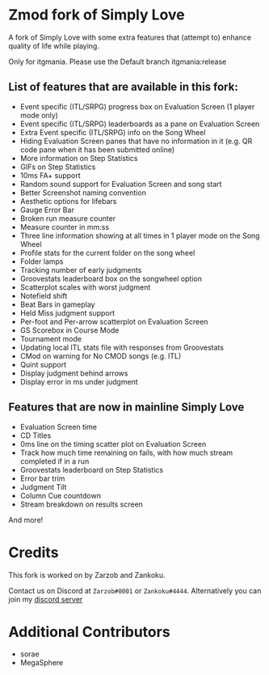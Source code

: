 # Zmod fork of Simply Love

A fork of Simply Love with some extra features that (attempt to) enhance quality of life while playing.

Only for itgmania. Please use the Default branch itgmania:release

## List of features that are available in this fork:

  * Event specific (ITL/SRPG) progress box on Evaluation Screen (1 player mode only)
  * Event specific (ITL/SRPG) leaderboards as a pane on Evaluation Screen
  * Extra Event specific (ITL/SRPG) info on the Song Wheel
  * Hiding Evaluation Screen panes that have no information in it (e.g. QR code pane when it has been submitted online)
  * More information on Step Statistics
  * GIFs on Step Statistics
  * 10ms FA+ support
  * Random sound support for Evaluation Screen and song start
  * Better Screenshot naming convention
  * Aesthetic options for lifebars
  * Gauge Error Bar
  * Broken run measure counter
  * Measure counter in mm:ss
  * Three line information showing at all times in 1 player mode on the Song Wheel
  * Profile stats for the current folder on the song wheel
  * Folder lamps
  * Tracking number of early judgments
  * Groovestats leaderboard box on the songwheel option
  * Scatterplot scales with worst judgment
  * Notefield shift
  * Beat Bars in gameplay
  * Held Miss judgment support
  * Per-foot and Per-arrow scatterplot on Evaluation Screen
  * GS Scorebox in Course Mode
  * Tournament mode
  * Updating local ITL stats file with responses from Groovestats
  * CMod on warning for No CMOD songs (e.g. ITL)
  * Quint support
  * Display judgment behind arrows
  * Display error in ms under judgment

## Features that are now in mainline Simply Love

  * Evaluation Screen time
  * CD Titles
  * 0ms line on the timing scatter plot on Evaluation Screen
  * Track how much time remaining on fails, with how much stream completed if in a run
  * Groovestats leaderboard on Step Statistics
  * Error bar trim
  * Judgment Tilt
  * Column Cue countdown
  * Stream breakdown on results screen

And more!

# Credits

This fork is worked on by Zarzob and Zankoku.

Contact us on Discord at `Zarzob#0001` or `Zankoku#4444`. Alternatively you can join my [discord server](https://discord.gg/zarzob)

# Additional Contributors

  * sorae
  * MegaSphere
